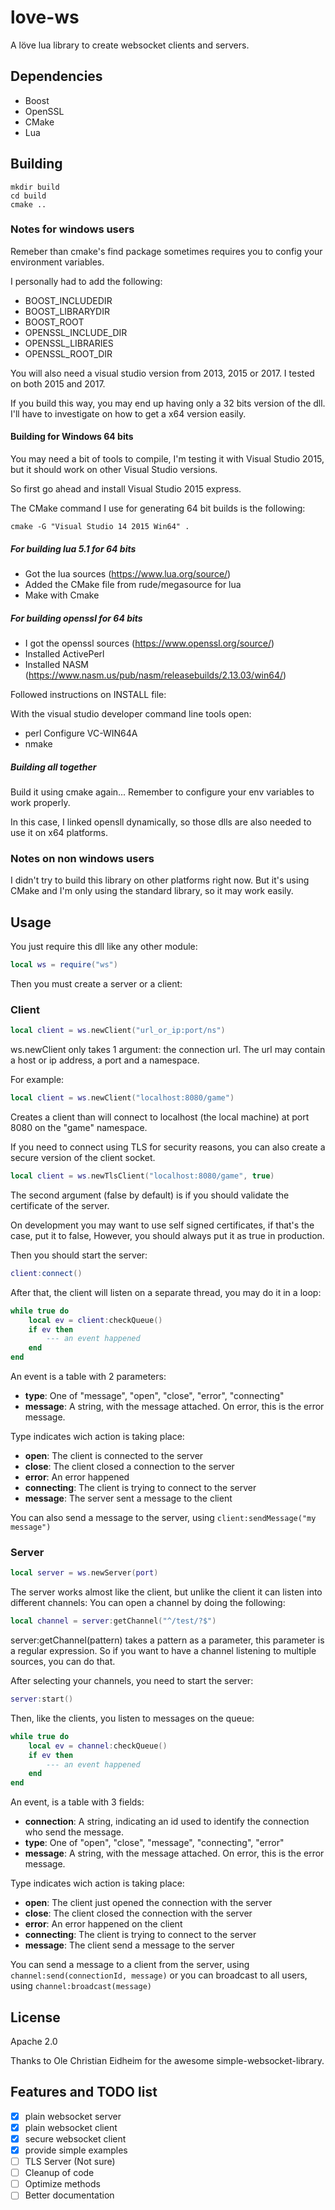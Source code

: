 # love-ws

A löve lua library to create websocket clients and servers.

## Dependencies

- Boost
- OpenSSL
- CMake
- Lua

## Building

```
mkdir build
cd build
cmake ..
```

### Notes for windows users

Remeber than cmake's find package sometimes requires you to config your 
environment variables.

I personally had to add the following:

- BOOST_INCLUDEDIR
- BOOST_LIBRARYDIR
- BOOST_ROOT
- OPENSSL_INCLUDE_DIR
- OPENSSL_LIBRARIES
- OPENSSL_ROOT_DIR

You will also need a visual studio version from 2013, 2015 or 2017.
I tested on both 2015 and 2017.

If you build this way, you may end up having only a 32 bits version of the dll.
I'll have to investigate on how to get a x64 version easily.

#### Building for Windows 64 bits

You may need a bit of tools to compile, I'm testing it with Visual Studio 2015, but it should
work on other Visual Studio versions.

So first go ahead and install Visual Studio 2015 express.

The CMake command I use for generating 64 bit builds is the following:

```
cmake -G "Visual Studio 14 2015 Win64" .
```

##### For building lua 5.1 for 64 bits

- Got the lua sources (https://www.lua.org/source/)
- Added the CMake file from rude/megasource for lua
- Make with Cmake

##### For building openssl for 64 bits

- I got the openssl sources (https://www.openssl.org/source/)
- Installed ActivePerl
- Installed NASM (https://www.nasm.us/pub/nasm/releasebuilds/2.13.03/win64/)

Followed instructions on INSTALL file:

With the visual studio developer command line tools open:

- perl Configure VC-WIN64A
- nmake

##### Building all together

Build it using cmake again...
Remember to configure your env variables to work properly.

In this case, I linked opensll dynamically, so those dlls are also 
needed to use it on x64 platforms.

### Notes on non windows users

I didn't try to build this library on other platforms right now.
But it's using CMake and I'm only using the standard library, so it may work easily.

## Usage

You just require this dll like any other module:

```lua
local ws = require("ws")
```

Then you must create a server or a client:

### Client

```lua
local client = ws.newClient("url_or_ip:port/ns")
```

ws.newClient only takes 1 argument: the connection url.
The url may contain a host or ip address, a port and a namespace.

For example:

```lua
local client = ws.newClient("localhost:8080/game")
```


Creates a client than will connect to localhost (the local machine) at port 8080 on the "game"
namespace.

If you need to connect using TLS for security reasons,
you can also create a secure version of the client socket.

```lua
local client = ws.newTlsClient("localhost:8080/game", true)
```

The second argument (false by default) is if you should validate
the certificate of the server.

On development you may want to use self signed certificates,
if that's the case, put it to false, However, you should 
always put it as true in production.

Then you should start the server:

```lua
client:connect()
```

After that, the client will listen on a separate thread, you may do it in a loop:

```lua
while true do 
    local ev = client:checkQueue()
    if ev then
        --- an event happened
    end
end

```
An event is a table with 2 parameters:

- **type**: One of "message", "open", "close", "error", "connecting"
- **message**: A string, with the message attached. On error, this is the error message.

Type indicates wich action is taking place:

- **open**: The client is connected to the server
- **close**: The client closed a connection to the server
- **error**: An error happened
- **connecting**: The client is trying to connect to the server
- **message**: The server sent a message to the client

You can also send a message to the server, using `client:sendMessage("my message")`

### Server

```lua
local server = ws.newServer(port)
```

The server works almost like the client, but unlike the client it can listen into different channels:
You can open a channel by doing the following:

```lua
local channel = server:getChannel("^/test/?$")
```

server:getChannel(pattern) takes a pattern as a parameter, this parameter is a regular expression.
So if you want to have a channel listening to multiple sources, you can do that.

After selecting your channels, you need to start the server:

```lua
server:start()
```

Then, like the clients, you listen to messages on the queue:

```lua
while true do 
    local ev = channel:checkQueue()
    if ev then
        --- an event happened
    end
end
```

An event, is a table with 3 fields:

- **connection**: A string, indicating an id used to identify the connection who send the message.
- **type**: One of "open", "close", "message", "connecting", "error"
- **message**: A string, with the message attached. On error, this is the error message.

Type indicates wich action is taking place:

- **open**: The client just opened the connection with the server
- **close**: The client closed the connection with the server
- **error**: An error happened on the client
- **connecting**: The client is trying to connect to the server
- **message**: The client send a message to the server

You can send a message to a client from the server, using `channel:send(connectionId, message)`
or you can broadcast to all users, using `channel:broadcast(message)`

## License

Apache 2.0

Thanks to Ole Christian Eidheim for the awesome simple-websocket-library.

## Features and TODO list

- [x] plain websocket server
- [x] plain websocket client
- [X] secure websocket client
- [X] provide simple examples
- [ ] TLS Server (Not sure)
- [ ] Cleanup of code
- [ ] Optimize methods
- [ ] Better documentation